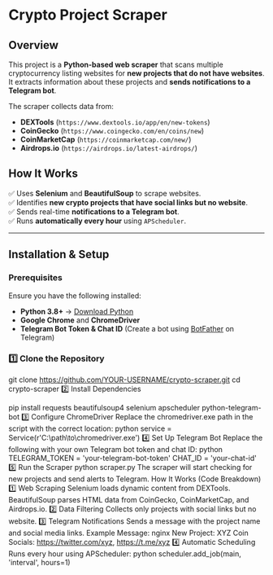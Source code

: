 # Crypto Project Scraper  

## **Overview**  
This project is a **Python-based web scraper** that scans multiple cryptocurrency listing websites for **new projects that do not have websites**. It extracts information about these projects and **sends notifications to a Telegram bot**.  

The scraper collects data from:  
- **DEXTools** (`https://www.dextools.io/app/en/new-tokens`)  
- **CoinGecko** (`https://www.coingecko.com/en/coins/new`)  
- **CoinMarketCap** (`https://coinmarketcap.com/new/`)  
- **Airdrops.io** (`https://airdrops.io/latest-airdrops/`)  

## **How It Works**  
✅ Uses **Selenium** and **BeautifulSoup** to scrape websites.  
✅ Identifies **new crypto projects that have social links but no website**.  
✅ Sends real-time **notifications to a Telegram bot**.  
✅ Runs **automatically every hour** using `APScheduler`.  

---

## **Installation & Setup**  

### **Prerequisites**  
Ensure you have the following installed:  
- **Python 3.8+** → [Download Python](https://www.python.org/downloads/)  
- **Google Chrome** and **ChromeDriver**  
- **Telegram Bot Token & Chat ID** (Create a bot using [BotFather](https://t.me/BotFather) on Telegram)  

### **1️⃣ Clone the Repository**  

git clone https://github.com/YOUR-USERNAME/crypto-scraper.git
cd crypto-scraper
2️⃣ Install Dependencies

pip install requests beautifulsoup4 selenium apscheduler python-telegram-bot
3️⃣ Configure ChromeDriver
Replace the chromedriver.exe path in the script with the correct location:
python
service = Service(r'C:\path\to\chromedriver.exe')
4️⃣ Set Up Telegram Bot
Replace the following with your own Telegram bot token and chat ID:
python
TELEGRAM_TOKEN = 'your-telegram-bot-token'
CHAT_ID = 'your-chat-id'
5️⃣ Run the Scraper
python scraper.py
The scraper will start checking for new projects and send alerts to Telegram.
How It Works (Code Breakdown)
1️⃣ Web Scraping
Selenium loads dynamic content from DEXTools.
BeautifulSoup parses HTML data from CoinGecko, CoinMarketCap, and Airdrops.io.
2️⃣ Data Filtering
Collects only projects with social links but no website.
3️⃣ Telegram Notifications
Sends a message with the project name and social media links.
Example Message:
nginx
New Project: XYZ Coin
Socials: https://twitter.com/xyz, https://t.me/xyz
4️⃣ Automatic Scheduling
Runs every hour using APScheduler:
python
scheduler.add_job(main, 'interval', hours=1)
